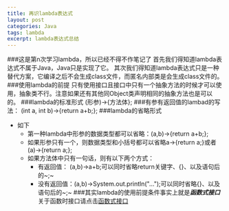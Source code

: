```yaml
---
title: 再识lambda表达式
layout: post
categories: Java
tags: lambda
excerpt: lambda表达式总结
---
```

###这是第n次学习lambda，所以已经不得不作笔记了
首先我们得知道lambda表达式不属于Java，Java只是实现了它。
其次我们得知道lambda表达式只是一种替代方案，它编译之后不会生成class文件，而匿名内部类是会生成class文件的。
###使用lambda的前提
只有使用接口且接口中只有一个抽象方法的时候才可以使用，抽象类不行。注意如果还有其他同Object类声明相同的抽象方法也是可以的。
###lambda的标准形式
(形参)->{方法体};
###有参有返回值的lambad的写法：
(int a, int b)->{return a+b;};
###lambda的省略形式
* 如下
   * 第一种lambda中形参的数据类型都可以省略：(a,b)->{return a+b;};
   * 如果形参只有一个，则数据类型和小括号都可以省略a->{return a;}或者(a)->{return a;};
   * 如果方法体中只有一句话，则有以下两个方式：
      * 有返回值： (a,b)->a+b;可以同时省略return关键字、{}、以及语句后的~;~
	  * 没有返回值：(a,b)->System.out.println("...");可以同时省略{}、以及语句后的~;~
###其实lambda的使用前提条件事实上就是***函数式接口***
关于函数时接口请点击<a href="https://edgorange.github.io/2019-11-25-article-函数式接口">函数式接口</a>